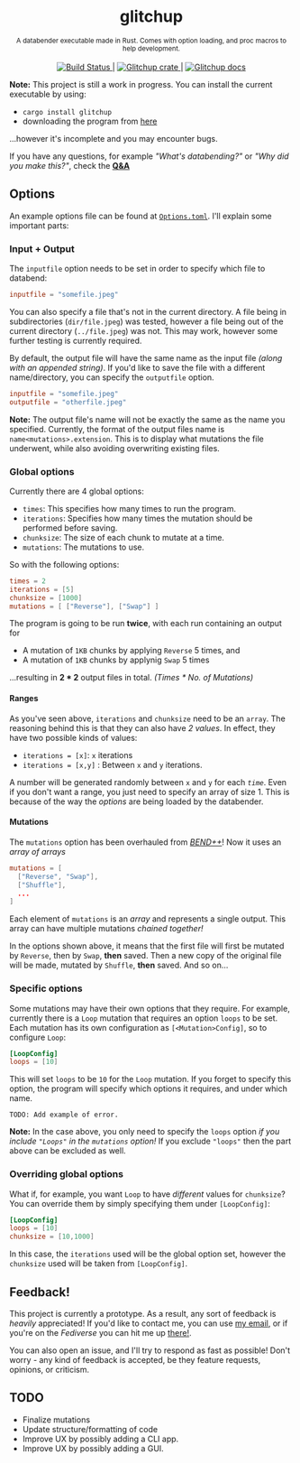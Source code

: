 <h1 align="center">glitchup</h1>

<div align="center">
<sub>
A databender executable made in Rust. Comes with option loading, and proc macros to help development.
</sub>
</div>

<br/>

<div align="center">
  <a href="https://travis-ci.org/Calmynt/glitchup">
    <img src="https://travis-ci.org/Calmynt/glitchup.svg?branch=master" alt="Build Status">
  </a> 
  |
  <a href="https://crates.io/crates/glitchup">
    <img src="https://img.shields.io/crates/v/glitchup.svg" alt="Glitchup crate">
  </a> 
  |
   <a href="https://docs.rs/crate/glitchup">
    <img src="https://docs.rs/glitchup/badge.svg" alt="Glitchup docs">
  </a>
</div>

<!--
[![Build status](https://travis-ci.org/Calmynt/glitchup.svg?branch=master)](https://travis-ci.org/Calmynt/glitchup)
[![glitchup](https://img.shields.io/crates/v/glitchup.svg)](https://crates.io/crates/glitchup)
[![glitchup](https://docs.rs/glitchup/badge.svg)](https://docs.rs/crate/glitchup)
-->

**Note:** This project is still a work in progress. You can install the current executable by using: 

- `cargo install glitchup`
- downloading the program from [here](https://github.com/Calmynt/glitchup/releases)

...however it's incomplete and you may encounter bugs.

If you have any questions, for example *"What's databending?"* or *"Why did you make this?"*, check the [**Q&A**](./Q&A.md)

## Options

An example options file can be found at [`Options.toml`](./Options.toml). I'll explain some important parts:

### Input + Output
The `inputfile` option needs to be set in order to specify which file to databend:

```toml
inputfile = "somefile.jpeg"
```

You can also specify a file that's not in the current directory. A file being in subdirectories (`dir/file.jpeg`) was tested, however a file being out of the current directory (`../file.jpeg`) was not. This may work, however some further testing is currently required.

By default, the output file will have the same name as the input file *(along with an appended string)*. If you'd like to save the file with a different name/directory, you can specify the `outputfile` option.

```toml
inputfile = "somefile.jpeg"
outputfile = "otherfile.jpeg"
```

**Note:** The output file's name will not be exactly the same as the name you specified. Currently, the format of the output files name is `name<mutations>.extension`. This is to display what mutations the file underwent, while also avoiding overwriting existing files.

### Global options

Currently there are 4 global options:

- `times`: This specifies how many times to run the program. 
- `iterations`: Specifies how many times the mutation should be performed before saving.
- `chunksize`: The size of each chunk to mutate at a time.
- `mutations`: The mutations to use.

So with the following options:

```toml
times = 2
iterations = [5]
chunksize = [1000]
mutations = [ ["Reverse"], ["Swap"] ]
```

The program is going to be run **twice**, with each run containing an output for
- A mutation of `1KB` chunks by applying `Reverse` 5 times, and
- A mutation of `1KB` chunks by applynig `Swap` 5 times

...resulting in **2 * 2** output files in total. *(Times * No. of Mutations)*

#### Ranges

As you've seen above, `iterations` and `chunksize` need to be an `array`. The reasoning behind this is that they can also have *2 values*. In effect, they have two possible kinds of values:

- `iterations = [x]`: `x` iterations
- `iterations = [x,y]` : Between `x` and `y` iterations.

A number will be generated randomly between `x` and `y` for each *`time`*. Even if you don't want a range, you just need to specify an array of size 1. This is because of the way the *options* are being loaded by the databender.

#### Mutations

The `mutations` option has been overhauled from [*BEND++*](https://github.com/Calmynt/BENDPlusPlus)! Now it uses an *array of arrays*

```toml
mutations = [
  ["Reverse", "Swap"],
  ["Shuffle"],
  ...
]
```

Each element of `mutations` is an *array* and represents a single output. This array can have multiple mutations *chained together!*

In the options shown above, it means that the first file will first be mutated by `Reverse`, then by `Swap`, **then** saved. Then a new copy of the original file will be made, mutated by `Shuffle`, **then** saved. And so on...

### Specific options

Some mutations may have their own options that they require. For example, currently there is a `Loop` mutation that requires an option `loops` to be set. Each mutation has its own configuration as `[<Mutation>Config]`, so to configure `Loop`:

```toml
[LoopConfig]
loops = [10]
```

This will set `loops` to be `10` for the `Loop` mutation. If you forget to specify this option, the program will specify which options it requires, and under which name.

```
TODO: Add example of error.
```

**Note:** In the case above, you only need to specify the `loops` option *if you include `"Loops"` in the `mutations` option!* If you exclude `"loops"` then the part above can be excluded as well.

### Overriding global options

What if, for example, you want `Loop` to have *different* values for `chunksize`? You can override them by simply specifying them under `[LoopConfig]`:

```toml
[LoopConfig]
loops = [10]
chunksize = [10,1000]
```

In this case, the `iterations` used will be the global option set, however the `chunksize` used will be taken from `[LoopConfig]`.

## Feedback!

This project is currently a prototype. As a result, any sort of feedback is *heavily* appreciated! If you'd like to contact me, you can use [my email](mctech26@gmail.com), or if you're on the *Fediverse* you can hit me up [there!](https://cybre.space/@calm).

You can also open an issue, and I'll try to respond as fast as possible! Don't worry - any kind of feedback is accepted, be they feature requests, opinions, or criticism.

## TODO
- Finalize mutations
- Update structure/formatting of code
- Improve UX by possibly adding a CLI app.
- Improve UX by possibly adding a GUI.

